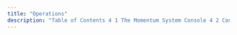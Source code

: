 ```yaml
---
title: "Operations"
description: "Table of Contents 4 1 The Momentum System Console 4 2 Console Commands 4 3 Postgre SQL 4 4 Riak 4 5 Logging 4 6 Multi VIP Interfaces..."
---
```


